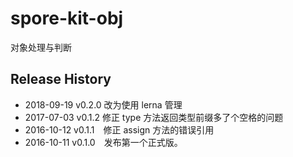 # spore-kit-obj

对象处理与判断

## Release History

* 2018-09-19 v0.2.0 改为使用 lerna 管理
* 2017-07-03 v0.1.2 修正 type 方法返回类型前缀多了个空格的问题
* 2016-10-12 v0.1.1 修正 assign 方法的错误引用
* 2016-10-11 v0.1.0 发布第一个正式版。
